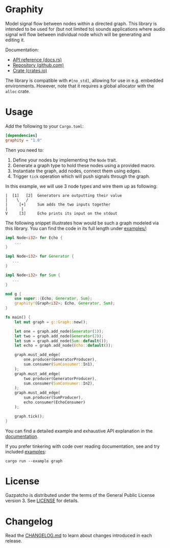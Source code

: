 # Graphity

Model signal flow between nodes within a directed graph. This library is
intended to be used for (but not limited to) sounds applications where audio
signal will flow between individual node which will be generating and editing
it.

Documentation:

* [API reference (docs.rs)](https://docs.rs/graphity)
* [Repository (github.com)](https://github.com/zlosynth/graphity)
* [Crate (crates.io)](https://crates.io/crates/graphity)

The library is compatible with `#[no_std]`, allowing for use in e.g.  embedded
environments. However, note that it requires a global allocator with the `alloc`
crate.

# Usage

Add the following to your `Cargo.toml`:

``` toml
[dependencies]
graphity = "1.0"
```

Then you need to:

1. Define your nodes by implementing the `Node` trait.
2. Generate a graph type to hold these nodes using a provided macro.
3. Instantiate the graph, add nodes, connect them using edges.
4. Trigger `tick` operation which will push signals through the graph.

In this example, we will use 3 node types and wire them up as following:

```
|  [1]   [2]  Generators are outputting their value
|    \   /
|     [+]     Sum adds the two inputs together
|      |
V     [3]     Echo prints its input on the stdout
```

The following snippet illustrates how would be such a graph modeled via this
library. You can find the code in its full length under
[examples/](examples/graph.rs):

``` rust
impl Node<i32> for Echo {
    ...
}

impl Node<i32> for Generator {
   ...
}

impl Node<i32> for Sum {
   ...
}

mod g {
    use super::{Echo, Generator, Sum};
    graphity!(Graph<i32>; Echo, Generator, Sum);
}

fn main() {
    let mut graph = g::Graph::new();

    let one = graph.add_node(Generator(1));
    let two = graph.add_node(Generator(2));
    let sum = graph.add_node(Sum::default());
    let echo = graph.add_node(Echo::default());

    graph.must_add_edge(
        one.producer(GeneratorProducer),
        sum.consumer(SumConsumer::In1),
    );
    graph.must_add_edge(
        two.producer(GeneratorProducer),
        sum.consumer(SumConsumer::In2),
    );
    graph.must_add_edge(
        sum.producer(SumProducer),
        echo.consumer(EchoConsumer)
    );

    graph.tick();
}
```

You can find a detailed example and exhaustive API explanation in the
[documentation](https://docs.rs/graphity).

If you prefer tinkering with code over reading documentation, see and try
included [examples](examples/):

``` shell
cargo run --example graph
```

# License

Gazpatcho is distributed under the terms of the General Public License
version 3. See [LICENSE](LICENSE) for details.

# Changelog

Read the [CHANGELOG.md](CHANGELOG.md) to learn about changes introduced in each
release.
